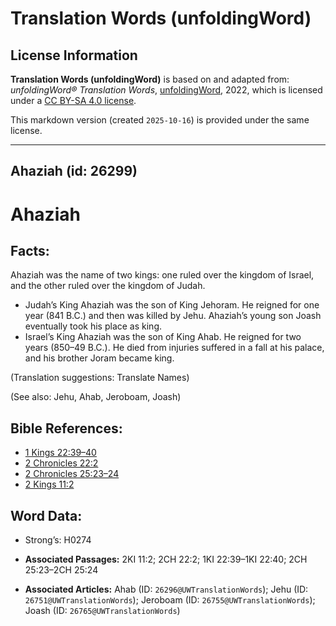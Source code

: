 # Translation Words (unfoldingWord)

## License Information

**Translation Words (unfoldingWord)** is based on and adapted from: _unfoldingWord® Translation Words_, [unfoldingWord](https://unfoldingword.org/utw), 2022, which is licensed under a [CC BY-SA 4.0 license](https://creativecommons.org/licenses/by-sa/4.0/legalcode.en).

This markdown version (created `2025-10-16`) is provided under the same license.



--------------------------------

## Ahaziah (id: 26299)

Ahaziah
=======

Facts:
------

Ahaziah was the name of two kings: one ruled over the kingdom of Israel, and the other ruled over the kingdom of Judah.

* Judah’s King Ahaziah was the son of King Jehoram. He reigned for one year (841 B.C.) and then was killed by Jehu. Ahaziah’s young son Joash eventually took his place as king.
* Israel’s King Ahaziah was the son of King Ahab. He reigned for two years (850–49 B.C.). He died from injuries suffered in a fall at his palace, and his brother Joram became king.

(Translation suggestions: Translate Names)

(See also: Jehu, Ahab, Jeroboam, Joash)

Bible References:
-----------------

* [1 Kings 22:39–40](https://ref.ly/1Kgs22:39-1Kgs22:40)
* [2 Chronicles 22:2](https://ref.ly/2Chr22:2)
* [2 Chronicles 25:23–24](https://ref.ly/2Chr25:23-2Chr25:24)
* [2 Kings 11:2](https://ref.ly/2Kgs11:2)

Word Data:
----------

* Strong’s: H0274

* **Associated Passages:** 2KI 11:2; 2CH 22:2; 1KI 22:39–1KI 22:40; 2CH 25:23–2CH 25:24
* **Associated Articles:** Ahab (ID: `26296@UWTranslationWords`); Jehu (ID: `26751@UWTranslationWords`); Jeroboam (ID: `26755@UWTranslationWords`); Joash (ID: `26765@UWTranslationWords`)

